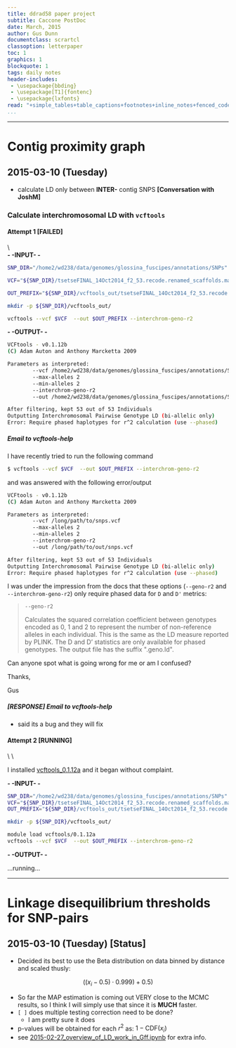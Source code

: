 ```yaml
---
title: ddrad58 paper project
subtitle: Caccone PostDoc
date: March, 2015
author: Gus Dunn
documentclass: scrartcl
classoption: letterpaper
toc: 1
graphics: 1
blockquote: 1
tags: daily notes
header-includes: 
 - \usepackage{bbding}
 - \usepackage[T1]{fontenc}
 - \usepackage{lxfonts}
read: "+simple_tables+table_captions+footnotes+inline_notes+fenced_code_blocks+fenced_code_attributes+fancy_lists+definition_lists+superscript+subscript+tex_math_dollars"
...
```





------------------------------------------

# Contig proximity graph #

## 2015-03-10 (Tuesday) ##

- calculate LD only between __INTER-__ contig SNPS __[Conversation with JoshM]__

### Calculate interchromosomal LD with `vcftools` ###

#### Attempt 1 [FAILED] ####


\ \
__- -INPUT- -__

```bash
SNP_DIR="/home2/wd238/data/genomes/glossina_fuscipes/annotations/SNPs"

VCF="${SNP_DIR}/tsetseFINAL_14Oct2014_f2_53.recode.renamed_scaffolds.maf0_05.vcf"

OUT_PREFIX="${SNP_DIR}/vcftools_out/tsetseFINAL_14Oct2014_f2_53.recode.renamed_scaffolds.maf0_05.vcf"

mkdir -p ${SNP_DIR}/vcftools_out/

vcftools --vcf $VCF  --out $OUT_PREFIX --interchrom-geno-r2
```

__- -OUTPUT- -__

```bash
VCFtools - v0.1.12b
(C) Adam Auton and Anthony Marcketta 2009

Parameters as interpreted:
        --vcf /home2/wd238/data/genomes/glossina_fuscipes/annotations/SNPs/tsetseFINAL_14Oct2014_f2_53.recode.renamed_scaffolds.maf0_05.vcf
        --max-alleles 2
        --min-alleles 2
        --interchrom-geno-r2
        --out /home2/wd238/data/genomes/glossina_fuscipes/annotations/SNPs/vcftools_out/tsetseFINAL_14Oct2014_f2_53.recode.renamed_scaffolds.maf0_05.vcf

After filtering, kept 53 out of 53 Individuals
Outputting Interchromosomal Pairwise Genotype LD (bi-allelic only)
Error: Require phased haplotypes for r^2 calculation (use --phased)

```

##### Email to vcftools-help #####

I have recently tried to run the following command

```bash
$ vcftools --vcf $VCF  --out $OUT_PREFIX --interchrom-geno-r2
```

and was answered with the following error/output

```bash
VCFtools - v0.1.12b
(C) Adam Auton and Anthony Marcketta 2009

Parameters as interpreted:
        --vcf /long/path/to/snps.vcf
        --max-alleles 2
        --min-alleles 2
        --interchrom-geno-r2
        --out /long/path/to/out/snps.vcf

After filtering, kept 53 out of 53 Individuals
Outputting Interchromosomal Pairwise Genotype LD (bi-allelic only)
Error: Require phased haplotypes for r^2 calculation (use --phased)

```

I was under the impression from the docs that these options (`--geno-r2` and `--interchrom-geno-r2`) only require phased data for `D` and `D'` metrics:

>`--geno-r2`
>
>Calculates the squared correlation coefficient between genotypes encoded as 0, 1 and 2 to represent the number of non-reference alleles in each individual. This is the same as the LD measure reported by PLINK. The D and D’ statistics are only available for phased genotypes. The output file has the suffix ".geno.ld".


Can anyone spot what is going wrong for me or am I confused?

Thanks,

Gus

##### [RESPONSE] Email to vcftools-help #####

- said its a bug and they will fix

#### Attempt 2 [RUNNING] ####
\ \

I installed [vcftools_0.1.12a](file:///home/gus/remote_mounts/louise/scripts/installs/install_vcftools_0.1.12a.sh) and it began without complaint.

__- -INPUT- -__
```bash
SNP_DIR="/home2/wd238/data/genomes/glossina_fuscipes/annotations/SNPs"
VCF="${SNP_DIR}/tsetseFINAL_14Oct2014_f2_53.recode.renamed_scaffolds.maf0_05.vcf"
OUT_PREFIX="${SNP_DIR}/vcftools_out/tsetseFINAL_14Oct2014_f2_53.recode.renamed_scaffolds.maf0_05.vcf"

mkdir -p ${SNP_DIR}/vcftools_out/

module load vcftools/0.1.12a
vcftools --vcf $VCF  --out $OUT_PREFIX --interchrom-geno-r2
```

__- -OUTPUT- -__

...running...



------------------------------------------


# Linkage disequilibrium thresholds for SNP-pairs #

## 2015-03-10 (Tuesday) [Status] ##

- Decided its best to use the Beta distribution on data binned by distance and scaled thusly:

$$((x_i-0.5) \cdot 0.999) + 0.5)$$

- So far the MAP estimation is coming out VERY close to the MCMC results, so I think I will simply use that since it is __MUCH__ faster.
- `[ ]` does multiple testing correction need to be done?
    - I am pretty sure it does
- p-values will be obtained for each $r^2$ as: $1 - \mathrm{CDF}(x_i)$ 
- see [2015-02-27_overview_of_LD_work_in_Gff.ipynb](http://nbviewer.ipython.org/github/xguse/ipy_notebooks/blob/master/YALE/ddrad58/2015-02-27_overview_of_LD_work_in_Gff.ipynb) for extra info.
